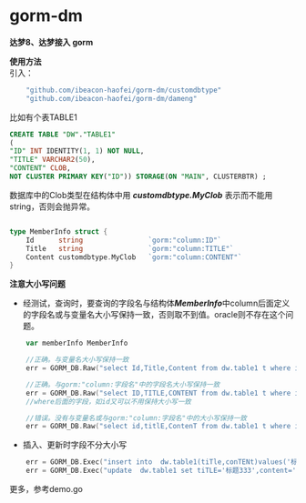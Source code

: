 # gorm-dm
**达梦8、达梦接入 gorm**  

**使用方法**  
引入：

``` go script
	"github.com/ibeacon-haofei/gorm-dm/customdbtype"
	"github.com/ibeacon-haofei/gorm-dm/dameng"
```



比如有个表TABLE1

```sql
CREATE TABLE "DW"."TABLE1"
(
"ID" INT IDENTITY(1, 1) NOT NULL,
"TITLE" VARCHAR2(50),
"CONTENT" CLOB,
NOT CLUSTER PRIMARY KEY("ID")) STORAGE(ON "MAIN", CLUSTERBTR) ;
```


数据库中的Clob类型在结构体中用 ***customdbtype.MyClob*** 表示而不能用 string，否则会抛异常。

```go script

type MemberInfo struct {
	Id      string                `gorm:"column:ID"`
	Title   string                `gorm:"column:TITLE"`
	Content customdbtype.MyClob   `gorm:"column:CONTENT"`
}

```



**注意大小写问题**

- 经测试，查询时，要查询的字段名与结构体***MemberInfo***中column后面定义的字段名或与变量名大小写保持一致，否则取不到值。oracle则不存在这个问题。

```go script
    var memberInfo MemberInfo

    //正确。与变量名大小写保持一致
	err = GORM_DB.Raw("select Id,Title,Content from dw.table1 t where id=1 ").Scan(&memberInfo).Error

    //正确。与gorm:"column:字段名"中的字段名大小写保持一致
    err = GORM_DB.Raw("select ID,TITLE,CONTENT from dw.table1 t where id=1 ").Scan(&memberInfo).Error
    //where后面的字段，如id又可以不用保持大小写一致

    //错误。没有与变量名或与gorm:"column:字段名"中的大小写保持一致
	err = GORM_DB.Raw("select id,titlE,ContenT from dw.table1 t where id=1 ").Scan(&memberInfo).Error
```



- 插入、更新时字段不分大小写

```go
	err = GORM_DB.Exec("insert into  dw.table1(tiTle,conTENt)values('标题3','内容3') ").Error
	err = GORM_DB.Exec("update  dw.table1 set tiTLE='标题333',content='内容333' where id=3").Error
```



更多，参考demo.go  